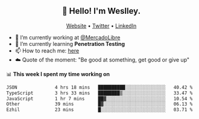 <h2 align="center">👋 Hello! I'm Weslley.</h2>
<p align="center">
  <a href="http://weslleyneri.com.br">Website</a> •
  <a href="https://twitter.com/Weslley_Neri">Twitter</a> •
  <a href="https://www.linkedin.com/in/weslley-neri-3658908b">LinkedIn</a>
</p>


- 🔭 I’m currently working at [@MercadoLibre](https://github.com/mercadolibre)
- 🌱 I’m currently learning **Penetration Testing**
- 📫 How to reach me: [here](mailto:weslley39@gmail.com)
- ☁️ Quote of the moment: "Be good at something, get good or give up"

📊 **This week I spent my time working on**
<!--START_SECTION:waka-->

```txt
JSON              4 hrs 18 mins   ██████████░░░░░░░░░░░░░░░   40.42 %
TypeScript        3 hrs 33 mins   ████████▒░░░░░░░░░░░░░░░░   33.47 %
JavaScript        1 hr 7 mins     ██▓░░░░░░░░░░░░░░░░░░░░░░   10.54 %
Other             39 mins         █▓░░░░░░░░░░░░░░░░░░░░░░░   06.13 %
Ezhil             23 mins         █░░░░░░░░░░░░░░░░░░░░░░░░   03.71 %
```

<!--END_SECTION:waka-->

<!-- Inspired by https://github.com/gruselhaus/gruselhaus -->